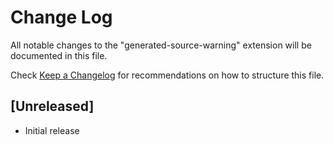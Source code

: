 # Change Log

All notable changes to the "generated-source-warning" extension will be documented in this file.

Check [Keep a Changelog](http://keepachangelog.com/) for recommendations on how to structure this file.

## [Unreleased]

- Initial release